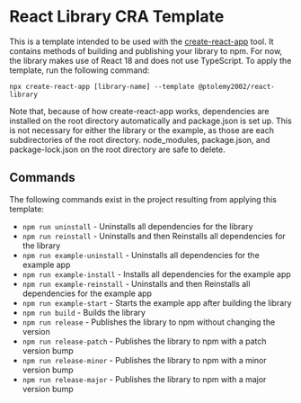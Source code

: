 # React Library CRA Template
This is a template intended to be used with the [create-react-app](https://www.npmjs.com/package/create-react-app) tool. It contains methods of building and publishing your library to npm.
For now, the library makes use of React 18 and does not use TypeScript. To apply the template, run the following command:

```npx create-react-app [library-name] --template @ptolemy2002/react-library```

Note that, because of how create-react-app works, dependencies are installed on the root directory automatically and package.json is set up. This is not necessary for either the library or the example, as those are each subdirectories of the root directory. node_modules, package.json, and package-lock.json on the root directory are safe to delete.

## Commands
The following commands exist in the project resulting from applying this template:
- `npm run uninstall` - Uninstalls all dependencies for the library
- `npm run reinstall` - Uninstalls and then Reinstalls all dependencies for the library
- `npm run example-uninstall` - Uninstalls all dependencies for the example app
- `npm run example-install` - Installs all dependencies for the example app
- `npm run example-reinstall` - Uninstalls and then Reinstalls all dependencies for the example app
- `npm run example-start` - Starts the example app after building the library
- `npm run build` - Builds the library
- `npm run release` - Publishes the library to npm without changing the version
- `npm run release-patch` - Publishes the library to npm with a patch version bump
- `npm run release-minor` - Publishes the library to npm with a minor version bump
- `npm run release-major` - Publishes the library to npm with a major version bump